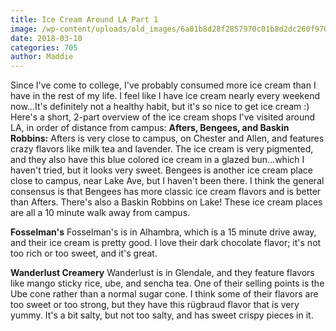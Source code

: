 ```yaml
---
title: Ice Cream Around LA Part 1
image: /wp-content/uploads/old_images/6a01b8d28f2857970c01b8d2dc260f970c-320wi.jpg
date: 2018-03-10
categories: 705
author: Maddie
---
```


Since I've come to college, I've probably consumed more ice cream than I have in the rest of my life. I feel like I have ice cream nearly every weekend now...It's definitely not a healthy habit, but it's so nice to get ice cream :)
Here's a short, 2-part overview of the ice cream shops I've visited around LA, in order of distance from campus:
**Afters, Bengees, and Baskin Robbins:**
Afters is very close to campus, on Chester and Allen, and features crazy flavors like milk tea and lavender. The ice cream is very pigmented, and they also have this blue colored ice cream in a glazed bun...which I haven't tried, but it looks very sweet. Bengees is another ice cream place close to campus, near Lake Ave, but I haven't been there. I think the general consensus is that Bengees has more classic ice cream flavors and is better than Afters. There's also a Baskin Robbins on Lake! These ice cream places are all a 10 minute walk away from campus.

**Fosselman's**
Fosselman's is in Alhambra, which is a 15 minute drive away, and their ice cream is pretty good. I love their dark chocolate flavor; it's not too rich or too sweet, and it's great.

**Wanderlust Creamery**
Wanderlust is in Glendale, and they feature flavors like mango sticky rice, ube, and sencha tea. One of their selling points is the Ube cone rather than a normal sugar cone. I think some of their flavors are too sweet or too strong, but they have this rügbraud flavor that is very yummy. It's a bit salty, but not too salty, and has sweet crispy pieces in it.

